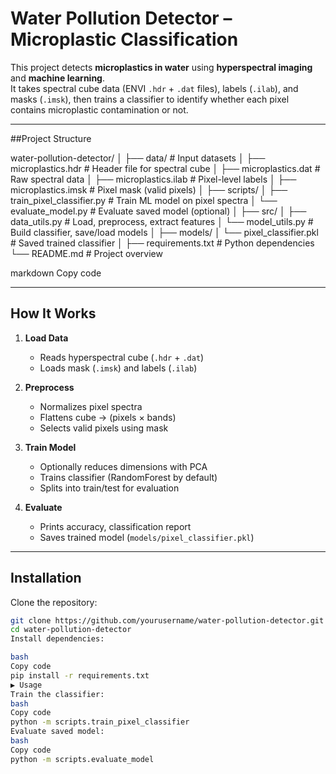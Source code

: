 #  Water Pollution Detector – Microplastic Classification

This project detects **microplastics in water** using **hyperspectral imaging** and **machine learning**.  
It takes spectral cube data (ENVI `.hdr` + `.dat` files), labels (`.ilab`), and masks (`.imsk`), then trains a classifier to identify whether each pixel contains microplastic contamination or not.

---

##Project Structure

water-pollution-detector/
│
├── data/ # Input datasets
│ ├── microplastics.hdr # Header file for spectral cube
│ ├── microplastics.dat # Raw spectral data
│ ├── microplastics.ilab # Pixel-level labels
│ ├── microplastics.imsk # Pixel mask (valid pixels)
│
├── scripts/
│ ├── train_pixel_classifier.py # Train ML model on pixel spectra
│ └── evaluate_model.py # Evaluate saved model (optional)
│
├── src/
│ ├── data_utils.py # Load, preprocess, extract features
│ └── model_utils.py # Build classifier, save/load models
│
├── models/
│ └── pixel_classifier.pkl # Saved trained classifier
│
├── requirements.txt # Python dependencies
└── README.md # Project overview

markdown
Copy code

---

##  How It Works

1. **Load Data**
   - Reads hyperspectral cube (`.hdr` + `.dat`)
   - Loads mask (`.imsk`) and labels (`.ilab`)

2. **Preprocess**
   - Normalizes pixel spectra
   - Flattens cube → (pixels × bands)
   - Selects valid pixels using mask

3. **Train Model**
   - Optionally reduces dimensions with PCA
   - Trains classifier (RandomForest by default)
   - Splits into train/test for evaluation

4. **Evaluate**
   - Prints accuracy, classification report
   - Saves trained model (`models/pixel_classifier.pkl`)

---

## Installation

Clone the repository:

```bash
git clone https://github.com/yourusername/water-pollution-detector.git
cd water-pollution-detector
Install dependencies:

bash
Copy code
pip install -r requirements.txt
▶️ Usage
Train the classifier:
bash
Copy code
python -m scripts.train_pixel_classifier
Evaluate saved model:
bash
Copy code
python -m scripts.evaluate_model
